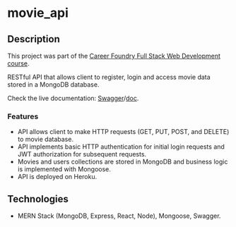 # movie_api

## Description

This project was part of the [Career Foundry Full Stack Web Development course](https://careerfoundry.com/en/courses/become-a-web-developer/).

RESTful API that allows client to register, login and access movie data stored in a MongoDB database. 

Check the live documentation: [Swagger](https://myflixapi92.herokuapp.com/documentation/)/[doc](https://myflixapi92.herokuapp.com/documentation.html).

### Features

- API allows client to make HTTP requests (GET, PUT, POST, and DELETE) to movie database.
- API implements basic HTTP authentication for initial login requests and JWT authorization for subsequent requests.
- Movies and users collections are stored in MongoDB and business logic is implemented with Mongoose.
- API is deployed on Heroku.

## Technologies

- MERN Stack (MongoDB, Express, React, Node), Mongoose, Swagger.
